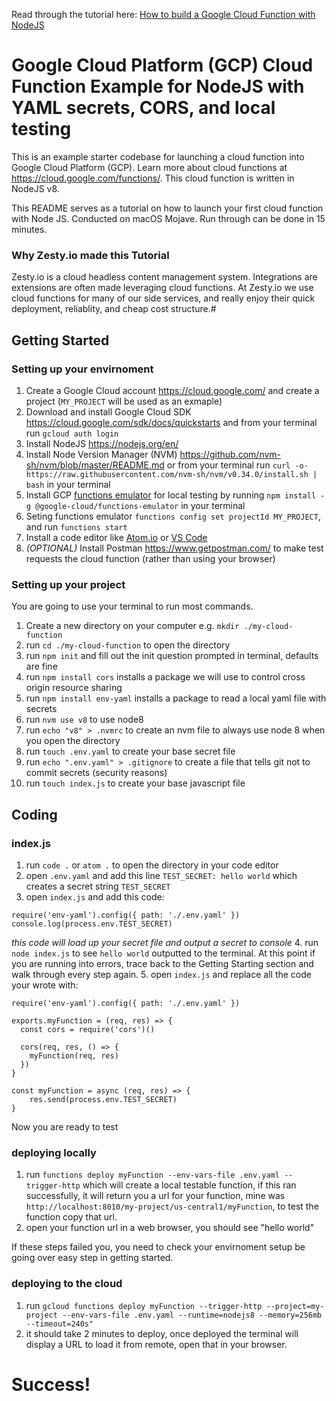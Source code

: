 Read through the tutorial here: [How to build a Google Cloud Function with NodeJS](https://www.zesty.io/mindshare/build-guides/building-google-cloud-functions-in-zestyio/)

# Google Cloud Platform (GCP) Cloud Function Example for NodeJS with YAML secrets, CORS, and local testing

This is an example starter codebase for launching a cloud function into Google Cloud Platform (GCP). Learn more about cloud functions at https://cloud.google.com/functions/. This cloud function is written in NodeJS v8. 

This README serves as a tutorial on how to launch your first cloud function with Node JS. Conducted on macOS Mojave. Run through can be done in 15 minutes.

### Why Zesty.io made this Tutorial

Zesty.io is a cloud headless content management system. Integrations are extensions are often made leveraging cloud functions. At Zesty.io we use cloud functions for many of our side services, and really enjoy their quick deployment, reliablity, and cheap cost structure.#

## Getting Started

### Setting up your envirnoment

1. Create a Google Cloud account https://cloud.google.com/ and create a project (`MY_PROJECT` will be used as an exmaple)
2. Download and install Google Cloud SDK https://cloud.google.com/sdk/docs/quickstarts and from your terminal run `gcloud auth login`
3. Install NodeJS https://nodejs.org/en/
4. Install Node Version Manager (NVM) https://github.com/nvm-sh/nvm/blob/master/README.md or from your terminal run `curl -o- https://raw.githubusercontent.com/nvm-sh/nvm/v0.34.0/install.sh | bash` in your terminal
5. Install GCP [functions emulator](https://cloud.google.com/functions/docs/emulator) for local testing by running `npm install -g @google-cloud/functions-emulator` in your terminal
6. Seting functions emulator `functions config set projectId MY_PROJECT`, and run `functions start`
7. Install a code editor like [Atom.io](https://Atom.io) or [VS Code](https://code.visualstudio.com/download)
8. *(OPTIONAL)* Install Postman https://www.getpostman.com/ to make test requests the cloud function (rather than using your browser)

### Setting up your project

You are going to use your terminal to run most commands. 

1. Create a new directory on your computer  e.g. `mkdir ./my-cloud-function`
2. run `cd ./my-cloud-function` to open the directory
3. run `npm init` and fill out the init question prompted in terminal, defaults are fine
4. run `npm install cors` installs a package we will use to control cross origin resource sharing
5. run `npm install env-yaml` installs a package to read a local yaml file with secrets
5. run `nvm use v8` to use node8
6. run `echo "v8" > .nvmrc` to create an nvm file to always use node 8  when you open the directory
7. run `touch .env.yaml` to create your base secret file
8. run `echo ".env.yaml" > .gitignore` to create a file that tells git not to commit secrets (security reasons)
9. run `touch index.js` to create your base javascript file

## Coding

### index.js

1. run `code .` or `atom .` to open the directory in your code editor
2. open `.env.yaml` and add this line `TEST_SECRET: hello world` which creates a secret string `TEST_SECRET`
3. open `index.js` and add this code: 
```
require('env-yaml').config({ path: './.env.yaml' })
console.log(process.env.TEST_SECRET)
``` 
*this code will load up your secret file and output a secret to console*
4. run `node index.js` to see `hello world` outputted to the terminal. At this point if you are running into errors, trace back to the Getting Starting section and walk through every step again.
5. open `index.js` and replace all the code your wrote with:
```
require('env-yaml').config({ path: './.env.yaml' })

exports.myFunction = (req, res) => {
  const cors = require('cors')()

  cors(req, res, () => {
    myFunction(req, res)
  })
}

const myFunction = async (req, res) => {
    res.send(process.env.TEST_SECRET)
}
```

Now you are ready to test

### deploying locally

1. run `functions deploy myFunction --env-vars-file .env.yaml --trigger-http` which will create a local testable function, if this ran successfully, it will return you a url for your function, mine was `http://localhost:8010/my-project/us-central1/myFunction`, to test the function copy that url.
2. open your function url in a web browser, you should see "hello world"

If these steps failed you, you need to check your envirnoment setup be going over easy step in getting started.

### deploying to the cloud

1. run `gcloud functions deploy myFunction --trigger-http --project=my-project --env-vars-file .env.yaml --runtime=nodejs8 --memory=256mb --timeout=240s"`
2. it should take 2 minutes to deploy, once deployed the terminal will display a URL to load it from remote, open that in your browser.

# Success!